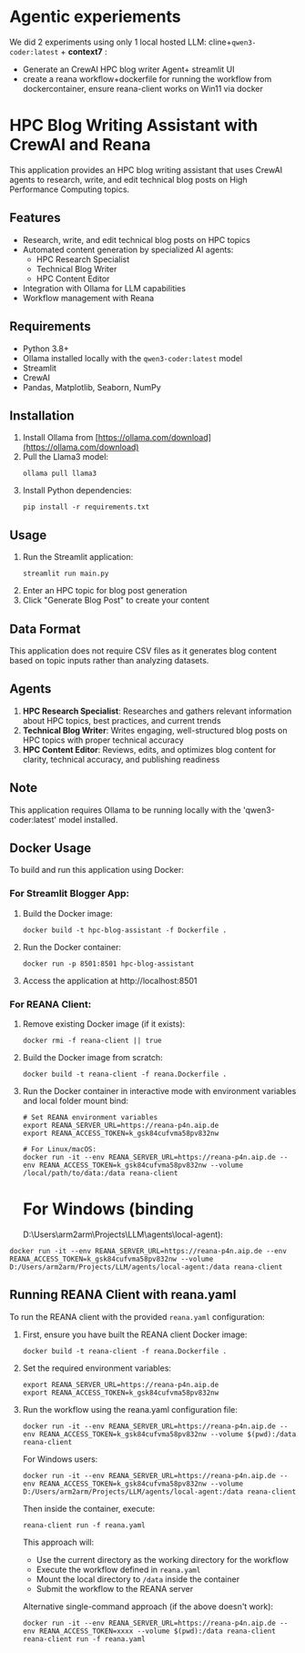 # Agentic experiements
We did 2 experiments using only 1 local hosted LLM: cline+`qwen3-coder:latest` + **context7** :
- Generate an CrewAI HPC blog writer Agent+ streamlit UI
- create a reana workflow+dockerfile for running the workflow from dockercontainer, ensure reana-client works on Win11 via docker

# HPC Blog Writing Assistant with CrewAI and Reana

This application provides an HPC blog writing assistant that uses CrewAI agents to research, write, and edit technical blog posts on High Performance Computing topics.

## Features

- Research, write, and edit technical blog posts on HPC topics
- Automated content generation by specialized AI agents:
  - HPC Research Specialist
  - Technical Blog Writer
  - HPC Content Editor
- Integration with Ollama for LLM capabilities
- Workflow management with Reana

## Requirements

- Python 3.8+
- Ollama installed locally with the `qwen3-coder:latest` model
- Streamlit
- CrewAI
- Pandas, Matplotlib, Seaborn, NumPy

## Installation

1. Install Ollama from [https://ollama.com/download](https://ollama.com/download)
2. Pull the Llama3 model:
   ```
   ollama pull llama3
   ```
3. Install Python dependencies:
   ```
   pip install -r requirements.txt
   ```

## Usage

1. Run the Streamlit application:
   ```
   streamlit run main.py
   ```
2. Enter an HPC topic for blog post generation
3. Click "Generate Blog Post" to create your content

## Data Format

This application does not require CSV files as it generates blog content based on topic inputs rather than analyzing datasets.

## Agents

1. **HPC Research Specialist**: Researches and gathers relevant information about HPC topics, best practices, and current trends
2. **Technical Blog Writer**: Writes engaging, well-structured blog posts on HPC topics with proper technical accuracy
3. **HPC Content Editor**: Reviews, edits, and optimizes blog content for clarity, technical accuracy, and publishing readiness

## Note

This application requires Ollama to be running locally with the 'qwen3-coder:latest' model installed.

## Docker Usage

To build and run this application using Docker:

### For Streamlit Blogger App:
1. Build the Docker image:
   ```
   docker build -t hpc-blog-assistant -f Dockerfile .
   ```

2. Run the Docker container:
   ```
   docker run -p 8501:8501 hpc-blog-assistant
   ```

3. Access the application at http://localhost:8501

### For REANA Client:
1. Remove existing Docker image (if it exists):
   ```
   docker rmi -f reana-client || true
   ```
2. Build the Docker image from scratch:
   ```
   docker build -t reana-client -f reana.Dockerfile .
   ```

3. Run the Docker container in interactive mode with environment variables and local folder mount bind:

   ```
   # Set REANA environment variables
   export REANA_SERVER_URL=https://reana-p4n.aip.de
   export REANA_ACCESS_TOKEN=k_gsk84cufvma58pv832nw
   
   # For Linux/macOS:
   docker run -it --env REANA_SERVER_URL=https://reana-p4n.aip.de --env REANA_ACCESS_TOKEN=k_gsk84cufvma58pv832nw --volume /local/path/to/data:/data reana-client
   ```
   # For Windows (binding
   D:\Users\arm2arm\Projects\LLM\agents\local-agent):

```
docker run -it --env REANA_SERVER_URL=https://reana-p4n.aip.de --env REANA_ACCESS_TOKEN=k_gsk84cufvma58pv832nw --volume D:/Users/arm2arm/Projects/LLM/agents/local-agent:/data reana-client
   ```

## Running REANA Client with reana.yaml

To run the REANA client with the provided `reana.yaml` configuration:

1. First, ensure you have built the REANA client Docker image:
   ```
   docker build -t reana-client -f reana.Dockerfile .
   ```

2. Set the required environment variables:
   ```
   export REANA_SERVER_URL=https://reana-p4n.aip.de
   export REANA_ACCESS_TOKEN=k_gsk84cufvma58pv832nw
   ```

3. Run the workflow using the reana.yaml configuration file:
   ```
   docker run -it --env REANA_SERVER_URL=https://reana-p4n.aip.de --env REANA_ACCESS_TOKEN=k_gsk84cufvma58pv832nw --volume $(pwd):/data reana-client
   ```

   For Windows users:
   ```
   docker run -it --env REANA_SERVER_URL=https://reana-p4n.aip.de --env REANA_ACCESS_TOKEN=k_gsk84cufvma58pv832nw --volume D:/Users/arm2arm/Projects/LLM/agents/local-agent:/data reana-client
   ```

   Then inside the container, execute:
   ```
   reana-client run -f reana.yaml
   ```

   This approach will:
   - Use the current directory as the working directory for the workflow
   - Execute the workflow defined in `reana.yaml`
   - Mount the local directory to `/data` inside the container
   - Submit the workflow to the REANA server

   Alternative single-command approach (if the above doesn't work):
   ```
   docker run -it --env REANA_SERVER_URL=https://reana-p4n.aip.de --env REANA_ACCESS_TOKEN=xxxx --volume $(pwd):/data reana-client reana-client run -f reana.yaml
   ```
